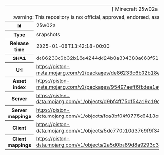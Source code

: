 <html><table>
<tr><td colspan="2" align="center"><img width="0" height="0"><br/>⌈ Minecraft 25w02a ⌋<br/><img width="0" height="0"></td></tr>
<tr><td colspan="2" align="center"><img width="0" height="0"><br/>
:warning: This repository is not official, approved, endorsed, associated or connected with Mojang :warning:
<br/><img width="0" height="0"></td></tr>
<tr><th>Id</th><td>25w02a</td></tr>
<tr><th>Type</th><td>snapshots</td></tr>
<tr><th>Release time</th><td>2025-01-08T13:42:18+00:00</td></tr>
<tr><th>SHA1</th><td>de86233c6b32b18e4244dd24b0a304383a663f51</td></tr>
<tr><th>Url</th><td><a href="https://piston-meta.mojang.com/v1/packages/de86233c6b32b18e4244dd24b0a304383a663f51/25w02a.json">https://piston-meta.mojang.com/v1/packages/de86233c6b32b18e4244dd24b0a304383a663f51/25w02a.json</a></td></tr>
<tr><th>Asset index</th><td><a href="https://piston-meta.mojang.com/v1/packages/95497aeff6fbdea1a0c6fc7710feaf8ce0c80de9/20.json">https://piston-meta.mojang.com/v1/packages/95497aeff6fbdea1a0c6fc7710feaf8ce0c80de9/20.json</a></td></tr>
<tr><th>Server</th><td><a href="https://piston-data.mojang.com/v1/objects/d9bf4ff75df54a19c19cb4fbc37f020a734904e5/server.jar">https://piston-data.mojang.com/v1/objects/d9bf4ff75df54a19c19cb4fbc37f020a734904e5/server.jar</a></td></tr>
<tr><th>Server mappings</th><td><a href="https://piston-data.mojang.com/v1/objects/fea3bf04f0775c6413e0283e4398c09c38d752fa/server.txt">https://piston-data.mojang.com/v1/objects/fea3bf04f0775c6413e0283e4398c09c38d752fa/server.txt</a></td></tr>
<tr><th>Client</th><td><a href="https://piston-data.mojang.com/v1/objects/5dc770c10d3769f9f3437a2bd7029b10b9c0d780/client.jar">https://piston-data.mojang.com/v1/objects/5dc770c10d3769f9f3437a2bd7029b10b9c0d780/client.jar</a></td></tr>
<tr><th>Client mappings</th><td><a href="https://piston-data.mojang.com/v1/objects/2a5d0ba89d8a9293c37821e4d9c192571a98ceda/client.txt">https://piston-data.mojang.com/v1/objects/2a5d0ba89d8a9293c37821e4d9c192571a98ceda/client.txt</a></td></tr>
</table></html>